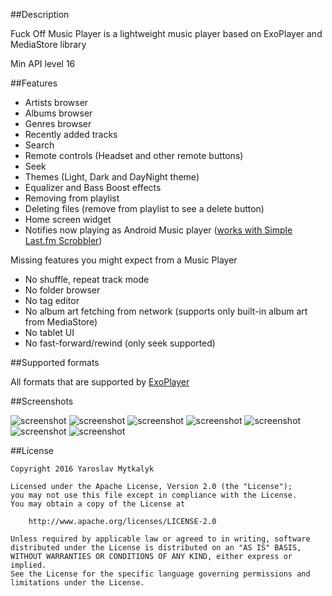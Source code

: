 ##Description

Fuck Off Music Player is a lightweight music player based on ExoPlayer and MediaStore library

Min API level 16

##Features

 - Artists browser
 - Albums browser
 - Genres browser
 - Recently added tracks
 - Search
 - Remote controls (Headset and other remote buttons)
 - Seek
 - Themes (Light, Dark and DayNight theme)
 - Equalizer and Bass Boost effects
 - Removing from playlist
 - Deleting files (remove from playlist to see a delete button)
 - Home screen widget
 - Notifies now playing as Android Music player ([works with Simple Last.fm Scrobbler](https://play.google.com/store/apps/details?id=com.adam.aslfms))
 
Missing features you might expect from a Music Player
 - No shuffle, repeat track mode
 - No folder browser
 - No tag editor
 - No album art fetching from network (supports only built-in album art from MediaStore)
 - No tablet UI
 - No fast-forward/rewind (only seek supported)
 
##Supported formats

All formats that are supported by [ExoPlayer](https://google.github.io/ExoPlayer/supported-formats.html)

##Screenshots

![screenshot](/screenshots/01.png?raw=true)
![screenshot](/screenshots/04.png?raw=true)
![screenshot](/screenshots/02.png?raw=true)
![screenshot](/screenshots/03.png?raw=true)
![screenshot](/screenshots/06.png?raw=true)
![screenshot](/screenshots/07.png?raw=true)
![screenshot](/screenshots/08.png?raw=true)

##License

```
Copyright 2016 Yaroslav Mytkalyk

Licensed under the Apache License, Version 2.0 (the "License");
you may not use this file except in compliance with the License.
You may obtain a copy of the License at

    http://www.apache.org/licenses/LICENSE-2.0

Unless required by applicable law or agreed to in writing, software
distributed under the License is distributed on an "AS IS" BASIS,
WITHOUT WARRANTIES OR CONDITIONS OF ANY KIND, either express or implied.
See the License for the specific language governing permissions and
limitations under the License.

```
